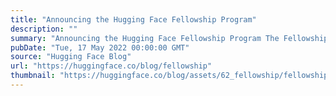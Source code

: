 ```yaml
---
title: "Announcing the Hugging Face Fellowship Program"
description: ""
summary: "Announcing the Hugging Face Fellowship Program The Fellowship is a network of exceptional people fro..."
pubDate: "Tue, 17 May 2022 00:00:00 GMT"
source: "Hugging Face Blog"
url: "https://huggingface.co/blog/fellowship"
thumbnail: "https://huggingface.co/blog/assets/62_fellowship/fellowship-thumbnail.png"
---
```


